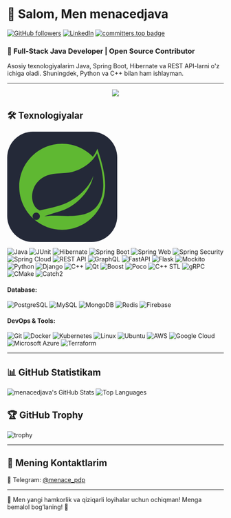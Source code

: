 # 👋 Salom, Men menacedjava
[![GitHub followers](https://img.shields.io/github/followers/menacedjava?style=social)](https://github.com/menacedjava)
[![LinkedIn](https://img.shields.io/badge/LinkedIn-Connect-blue)](https://www.linkedin.com/in/davron-madumarov-999b90297/)
[![committers.top badge](https://user-badge.committers.top/uzbekistan/menacedjava.svg)](https://user-badge.committers.top/uzbekistan/menacedjava)

### 🚀 Full-Stack Java Developer | Open Source Contributor  
Asosiy texnologiyalarim Java, Spring Boot, Hibernate va REST API-larni o'z ichiga oladi. Shuningdek, Python va C++ bilan ham ishlayman.

---
<p align="center">
  <img src="data:image/svg+xml;base64,PHN2ZyB4bWxucz0iaHR0cDovL3d3dy53My5vcmcvMjAwMC9zdmciIHdpZHRoPSIyNTYiIGhlaWdodD0iMjU2IiBmaWxsPSJub25lIiB2aWV3Qm94PSIwIDAgMjU2IDI1NiI+PHJlY3Qgd2lkdGg9IjI1NiIgaGVpZ2h0PSIyNTYiIGZpbGw9IiMyNDI5MzgiIHJ4PSI2MCIvPjxwYXRoIGZpbGw9IiM1RkI4MzIiIGQ9Ik0yMDkuNTQ1IDE3MS44MjFDO..."/>
</p>

## 🛠 Texnologiyalar  
<svg xmlns="http://www.w3.org/2000/svg" width="256" height="256" fill="none" viewBox="0 0 256 256"><rect width="256" height="256" fill="#242938" rx="60"/><path fill="#5FB832" d="M209.545 171.821C184.93 204.618 132.347 193.547 98.6353 195.139C98.6353 195.139 92.6673 195.471 86.6563 196.461C86.6563 196.461 88.9292 195.491 91.8279 194.492C115.506 186.304 126.695 184.659 141.082 177.269C168.114 163.421 195.018 133.259 200.492 101.925C190.202 132.061 158.909 157.998 130.415 168.53C110.911 175.727 75.6419 182.731 75.6368 182.734C75.6533 182.759 74.2312 181.996 74.2113 181.979C50.2253 170.309 49.5332 118.359 93.0965 101.613C112.197 94.2661 130.466 98.3015 151.114 93.387C173.136 88.151 198.642 71.644 209.009 50.063C220.631 84.5351 234.592 138.467 209.545 171.821V171.821ZM209.973 39.3809C207.043 46.343 203.466 52.6167 199.344 58.2281C181.197 39.6038 155.868 27.9999 127.871 27.9999C72.7989 27.9999 28 72.8039 28 127.866C28 156.731 40.3209 182.764 59.9644 201.012L62.1514 202.949C58.4993 199.971 57.9377 194.608 60.8977 190.952C63.8759 187.295 69.2444 186.728 72.8983 189.69C76.562 192.658 77.1202 198.035 74.1538 201.697C71.1984 205.361 65.8202 205.914 62.1614 202.958L63.6497 204.276C81.0254 218.906 103.424 227.743 127.871 227.743C180.511 227.743 223.736 186.778 227.436 135.073C230.176 109.757 222.699 77.6106 209.973 39.3809Z"/></svg>


![Java](https://img.shields.io/badge/Java-ED8B00?style=for-the-badge&logo=java&logoColor=white) ![JUnit](https://img.shields.io/badge/JUnit-25A162?style=for-the-badge&logo=junit5&logoColor=white) ![Hibernate](https://img.shields.io/badge/Hibernate-59666C?style=for-the-badge&logo=hibernate&logoColor=white) ![Spring Boot](https://img.shields.io/badge/Spring%20Boot-6DB33F?style=for-the-badge&logo=spring-boot&logoColor=white) ![Spring Web](https://img.shields.io/badge/Spring%20Web-6DB33F?style=for-the-badge&logo=spring&logoColor=white) ![Spring Security](https://img.shields.io/badge/Spring%20Security-6DB33F?style=for-the-badge&logo=spring-security&logoColor=white) ![Spring Cloud](https://img.shields.io/badge/Spring%20Cloud-6DB33F?style=for-the-badge&logo=spring&logoColor=white) ![REST API](https://img.shields.io/badge/REST%20API-005571?style=for-the-badge&logo=rest&logoColor=white) ![GraphQL](https://img.shields.io/badge/GraphQL-E10098?style=for-the-badge&logo=graphql&logoColor=white) ![FastAPI](https://img.shields.io/badge/FastAPI-009688?style=for-the-badge&logo=fastapi&logoColor=white) ![Flask](https://img.shields.io/badge/Flask-000000?style=for-the-badge&logo=flask&logoColor=white)  ![Mockito](https://img.shields.io/badge/Mockito-25A162?style=for-the-badge&logo=mockito&logoColor=white) ![Python](https://img.shields.io/badge/Python-3776AB?style=for-the-badge&logo=python&logoColor=white) ![Django](https://img.shields.io/badge/Django-092E20?style=for-the-badge&logo=django&logoColor=white) ![C++](https://img.shields.io/badge/C++-00599C?style=for-the-badge&logo=cplusplus&logoColor=white) ![Qt](https://img.shields.io/badge/Qt-41CD52?style=for-the-badge&logo=qt&logoColor=white) ![Boost](https://img.shields.io/badge/Boost-8FC1E3?style=for-the-badge&logo=boost&logoColor=white) ![Poco](https://img.shields.io/badge/Poco-00599C?style=for-the-badge&logo=cplusplus&logoColor=white) ![C++ STL](https://img.shields.io/badge/STL-00599C?style=for-the-badge&logo=cplusplus&logoColor=white) ![gRPC](https://img.shields.io/badge/gRPC-4285F4?style=for-the-badge&logo=google-cloud&logoColor=white) ![CMake](https://img.shields.io/badge/CMake-064F8C?style=for-the-badge&logo=cmake&logoColor=white) ![Catch2](https://img.shields.io/badge/Catch2-AA0000?style=for-the-badge&logo=catch2&logoColor=white)
#### Database:
![PostgreSQL](https://img.shields.io/badge/PostgreSQL-336791?style=for-the-badge&logo=postgresql&logoColor=white) ![MySQL](https://img.shields.io/badge/MySQL-4479A1?style=for-the-badge&logo=mysql&logoColor=white) ![MongoDB](https://img.shields.io/badge/MongoDB-47A248?style=for-the-badge&logo=mongodb&logoColor=white) ![Redis](https://img.shields.io/badge/Redis-DC382D?style=for-the-badge&logo=redis&logoColor=white) ![Firebase](https://img.shields.io/badge/Firebase-FFCA28?style=for-the-badge&logo=firebase&logoColor=white)  
#### DevOps & Tools:
![Git](https://img.shields.io/badge/Git-F05032?style=for-the-badge&logo=git&logoColor=white) ![Docker](https://img.shields.io/badge/Docker-2496ED?style=for-the-badge&logo=docker&logoColor=white) ![Kubernetes](https://img.shields.io/badge/Kubernetes-326CE5?style=for-the-badge&logo=kubernetes&logoColor=white) ![Linux](https://img.shields.io/badge/Linux-FCC624?style=for-the-badge&logo=linux&logoColor=black) ![Ubuntu](https://img.shields.io/badge/Ubuntu-E95420?style=for-the-badge&logo=ubuntu&logoColor=white) ![AWS](https://img.shields.io/badge/AWS-232F3E?style=for-the-badge&logo=amazon-aws&logoColor=white) ![Google Cloud](https://img.shields.io/badge/Google%20Cloud-4285F4?style=for-the-badge&logo=google-cloud&logoColor=white) ![Microsoft Azure](https://img.shields.io/badge/Microsoft%20Azure-0078D4?style=for-the-badge&logo=microsoft-azure&logoColor=white) ![Terraform](https://img.shields.io/badge/Terraform-623CE4?style=for-the-badge&logo=terraform&logoColor=white)

---

## 📊 GitHub Statistikam  

![menacedjava's GitHub Stats](https://github-readme-stats.vercel.app/api?username=menacedjava&show_icons=true&theme=radical)
![Top Languages](https://github-readme-stats.vercel.app/api/top-langs/?username=menacedjava&layout=compact&theme=radical)

## 🏆 GitHub Trophy  
![trophy](https://github-profile-trophy.vercel.app/?username=menacedjava&theme=dracula&margin-w=10&no-frame=true)

---

## 💌 Mening Kontaktlarim  
📱 Telegram: [@menace_pdp](https://t.me/@menace_pdp)  

---

🎯 Men yangi hamkorlik va qiziqarli loyihalar uchun ochiqman! Menga bemalol bog‘laning! 🚀

